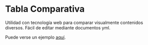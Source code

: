 # Tabla Comparativa


Utilidad con tecnología web para comparar visualmente contenidos diversos.
Fácil de editar mediante documentos yml.

Puede verse un ejemplo [aquí](https://caalma.github.io/tabla_comparativa/).